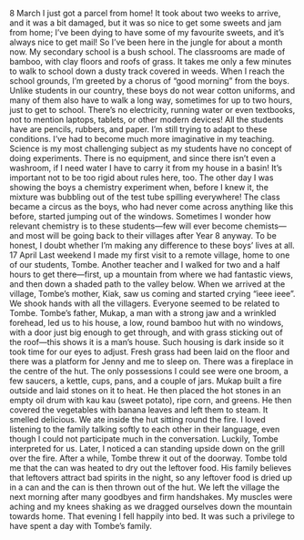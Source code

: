 8 March
I just got a parcel from home! It took about two weeks to arrive, and it was a bit damaged, but it was so nice to get some sweets and jam from home; I’ve been dying to have some of my favourite sweets, and it’s always nice to get mail!
So I’ve been here in the jungle for about a month now. My secondary school is a bush school. The classrooms are made of bamboo, with clay floors and roofs of grass. It takes me only a few minutes to walk to school down a dusty track covered in weeds. When I reach the school grounds, I’m greeted by a chorus of “good morning” from the boys. Unlike students in our country, these boys do not wear cotton uniforms, and many of them also have to walk a long way, sometimes for up to two hours, just to get to school.
There’s no electricity, running water or even textbooks, not to mention laptops, tablets, or other modern devices! All the students have are pencils, rubbers, and paper. I’m still trying to adapt to these conditions. I’ve had to become much more imaginative in my teaching. Science is my most challenging subject as my students have no concept of doing experiments. There is no equipment, and since there isn’t even a washroom, if I need water I have to carry it from my house in a basin! It’s important not to be too rigid about rules here, too. The other day I was showing the boys a chemistry experiment when, before I knew it, the mixture was bubbling out of the test tube spilling everywhere! The class became a circus as the boys, who had never come across anything like this before, started jumping out of the windows. Sometimes I wonder how relevant chemistry is to these students—few will ever become chemists—and most will be going back to their villages after Year 8 anyway. To be honest, I doubt whether I’m making any difference to these boys’ lives at all.
17 April
Last weekend I made my first visit to a remote village, home to one of our students, Tombe. Another teacher and I walked for two and a half hours to get there—first, up a mountain from where we had fantastic views, and then down a shaded path to the valley below. When we arrived at the village, Tombe’s mother, Kiak, saw us coming and started crying “ieee ieee”. We shook hands with all the villagers. Everyone seemed to be related to Tombe.
Tombe’s father, Mukap, a man with a strong jaw and a wrinkled forehead, led us to his house, a low, round bamboo hut with no windows, with a door just big enough to get through, and with grass sticking out of the roof—this shows it is a man’s house. Such housing is dark inside so it took time for our eyes to adjust. Fresh grass had been laid on the floor and there was a platform for Jenny and me to sleep on. There was a fireplace in the centre of the hut. The only possessions I could see were one broom, a few saucers, a kettle, cups, pans, and a couple of jars.
Mukap built a fire outside and laid stones on it to heat. He then placed the hot stones in an empty oil drum with kau kau (sweet potato), ripe corn, and greens. He then covered the vegetables with banana leaves and left them to steam. It smelled delicious. We ate inside the hut sitting round the fire. I loved listening to the family talking softly to each other in their language, even though I could not participate much in the conversation. Luckily, Tombe interpreted for us.
Later, I noticed a can standing upside down on the grill over the fire. After a while, Tombe threw it out of the doorway. Tombe told me that the can was heated to dry out the leftover food. His family believes that leftovers attract bad spirits in the night, so any leftover food is dried up in a can and the can is then thrown out of the hut.
We left the village the next morning after many goodbyes and firm handshakes. My muscles were aching and my knees shaking as we dragged ourselves down the mountain towards home. That evening I fell happily into bed. It was such a privilege to have spent a day with Tombe’s family.